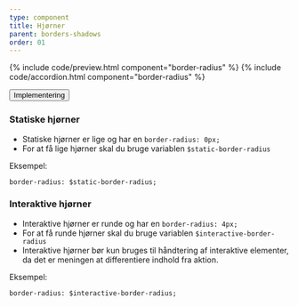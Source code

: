 ```yaml
---
type: component
title: Hjørner
parent: borders-shadows
order: 01
---
```


{% include code/preview.html component="border-radius" %}
{% include code/accordion.html component="border-radius" %}
<div class="accordion accordion-bordered">
  <button class="button-unstyled accordion-button"
    aria-expanded="false" aria-controls="border-radius-docs">
    Implementering
  </button>
  <div id="border-radius-docs" class="accordion-content">
    <section>
        <h3 class="h4">Statiske hjørner</h3>
        <ul>
            <li>Statiske hjørner er lige og har en <code>border-radius: 0px;</code></li>
            <li>For at få lige hjørner skal du bruge variablen <code>$static-border-radius</code></li>
        </ul>
        <p class="h5 mb-3">Eksempel:</p>
        <div class="code-highlight">
            <code>border-radius: $static-border-radius;</code>
        </div>
        <h3 class="h4">Interaktive hjørner</h3>
        <ul>
            <li>Interaktive hjørner er runde og har en <code>border-radius: 4px;</code></li>
            <li>For at få runde hjørner skal du bruge variablen <code>$interactive-border-radius</code></li>
            <li>Interaktive hjørner bør kun bruges til håndtering af interaktive elementer, da det er meningen at differentiere indhold fra aktion.</li>
        </ul>
        <p class="h5 mb-3">Eksempel:</p>
        <div class="code-highlight">
            <code>border-radius: $interactive-border-radius;</code>
        </div>
    </section>
  </div>
</div>
